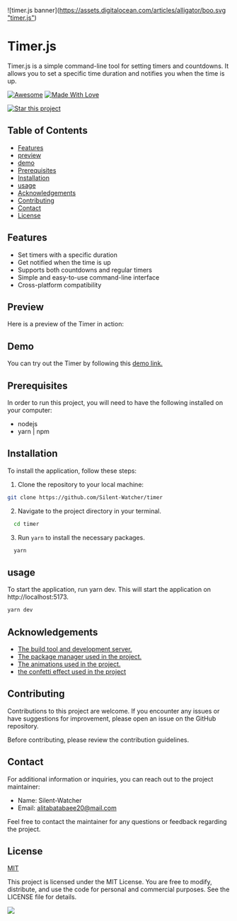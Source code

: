 
![timer.js banner]([https://assets.digitalocean.com/articles/alligator/boo.svg "timer.js"](https://github.com/Silent-Watcher/timer/blob/master/public/img/banner.png))

# Timer.js

Timer.js is a simple command-line tool for setting timers and countdowns. 
It allows you to set a specific time duration and notifies you when the time is up.

<p dir="auto"><a href="https://github.com/sindresorhus/awesome"><img src="https://camo.githubusercontent.com/abb97269de2982c379cbc128bba93ba724d8822bfbe082737772bd4feb59cb54/68747470733a2f2f63646e2e7261776769742e636f6d2f73696e647265736f726875732f617765736f6d652f643733303566333864323966656437386661383536353265336136336531353464643865383832392f6d656469612f62616467652e737667" alt="Awesome" data-canonical-src="https://cdn.rawgit.com/sindresorhus/awesome/d7305f38d29fed78fa85652e3a63e154dd8e8829/media/badge.svg" style="max-width: 100%;"></a> <a href="https://github.com/chetanraj/awesome-github-badges"><img src="https://camo.githubusercontent.com/ff817852f0d676a36eaa3108d380e0052e689d9e0bc3eb42818fb21008708420/68747470733a2f2f696d672e736869656c64732e696f2f62616467652f4d616465253230576974682d4c6f76652d6f72616e67652e737667" alt="Made With Love" data-canonical-src="https://img.shields.io/badge/Made%20With-Love-orange.svg" style="max-width: 100%;"></a></p>


[![Star this project](https://img.shields.io/badge/-⭐%20Star%20this%20project-yellow?style=for-the-badge)](https://github.com/Silent-Watcher/cli-word-guessing-game)

## Table of Contents

-   [Features](https://github.com/Silent-Watcher/timer#features)
-   [preview](https://github.com/Silent-Watcher/timer#preview)
-   [demo](https://github.com/Silent-Watcher/timer#demo)
-   [Prerequisites](https://github.com/Silent-Watcher/timer#Prerequisites)
-   [Installation](https://github.com/Silent-Watcher/timer#Installation)
-   [usage](https://github.com/Silent-Watcher/timer#usage)
-   [Acknowledgements](https://github.com/Silent-Watcher/timer#Acknowledgements)
-   [Contributing](https://github.com/Silent-Watcher/timer#Contributing)
-   [Contact](https://github.com/Silent-Watcher/timer#Contact)
-   [License](https://github.com/Silent-Watcher/timer#License)

## Features

- Set timers with a specific duration
- Get notified when the time is up
- Supports both countdowns and regular timers
- Simple and easy-to-use command-line interface
- Cross-platform compatibility

## Preview

Here is a preview of the Timer in action:

## Demo

You can try out the Timer by following this [demo link.](https://link-url-here.org)

## Prerequisites

In order to run this project, you will need to have the following installed on your computer:
- nodejs
- yarn | npm

## Installation

To install the application, follow these steps:

1.  Clone the repository to your local machine:

 
```bash
git clone https://github.com/Silent-Watcher/timer
```

2. Navigate to the project directory in your terminal.

 
```bash
  cd timer
```
3. Run `yarn` to install the necessary packages.

 
```bash
  yarn
```

## usage

To start the application, run yarn dev. This will start the application on http://localhost:5173.

```bash
yarn dev
```

## Acknowledgements

 - [The build tool and development server.](https://vitejs.dev/)
 - [The package manager used in the project.](https://yarnpkg.com/)
 - [The animations used in the project.](https://animate.style/)
 - [the confetti effect used in the project](https://party.js.org/)

## Contributing

Contributions to this project are welcome. 
If you encounter any issues or have suggestions for improvement, please open an issue on the GitHub repository.

Before contributing, please review the contribution guidelines.

## Contact

For additional information or inquiries, you can reach out to the project maintainer:

- Name: Silent-Watcher
- Email: alitabatabaee20@mail.com

Feel free to contact the maintainer for any questions or feedback regarding the project.

## License

[MIT](https://choosealicense.com/licenses/mit/)

This project is licensed under the MIT License. You are free to modify, distribute, and use the code for personal and commercial purposes. See the LICENSE file for details.

<a target="_blank" rel="noopener noreferrer nofollow" href="https://camo.githubusercontent.com/6038c8f1fd8f60de75477470e5a87210e9256202e01dfba9986446304a0f0254/68747470733a2f2f63617073756c652d72656e6465722e76657263656c2e6170702f6170693f747970653d776176696e6726636f6c6f723d6772616469656e74266865696768743d36302673656374696f6e3d666f6f746572"><img src="https://camo.githubusercontent.com/6038c8f1fd8f60de75477470e5a87210e9256202e01dfba9986446304a0f0254/68747470733a2f2f63617073756c652d72656e6465722e76657263656c2e6170702f6170693f747970653d776176696e6726636f6c6f723d6772616469656e74266865696768743d36302673656374696f6e3d666f6f746572" data-canonical-src="https://capsule-render.vercel.app/api?type=waving&amp;color=gradient&amp;height=60&amp;section=footer" style="max-width: 100%;"></a>



